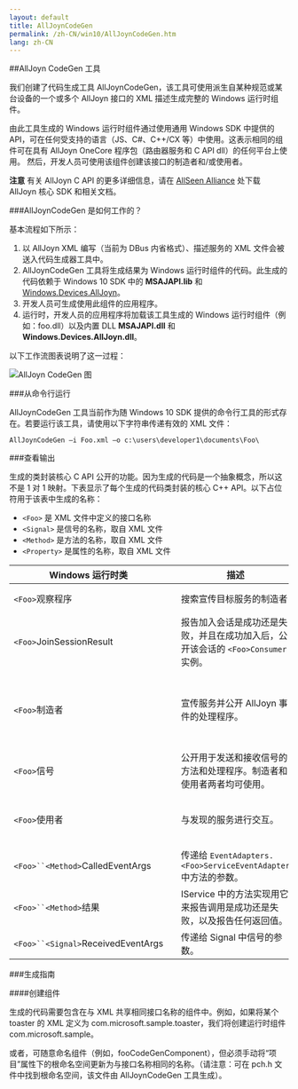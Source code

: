 ```yaml
---
layout: default
title: AllJoynCodeGen
permalink: /zh-CN/win10/AllJoynCodeGen.htm
lang: zh-CN
---
```


##AllJoyn CodeGen 工具

我们创建了代码生成工具 AllJoynCodeGen，该工具可使用派生自某种规范或某台设备的一个或多个 AllJoyn 接口的 XML 描述生成完整的 Windows 运行时组件。

由此工具生成的 Windows 运行时组件通过使用通用 Windows SDK 中提供的 API，可在任何受支持的语言（JS、C\#、C++/CX 等）中使用。这表示相同的组件可在具有 AllJoyn OneCore 程序包（路由器服务和 C API dll）的任何平台上使用。 然后，开发人员可使用该组件创建该接口的制造者和/或使用者。

**注意** 有关 AllJoyn C API 的更多详细信息，请在 [AllSeen Alliance](http://go.microsoft.com/fwlink/?LinkId=524584) 处下载 AllJoyn 核心 SDK 和相关文档。

###AllJoynCodeGen 是如何工作的？

基本流程如下所示：

1. 以 AllJoyn XML 编写（当前为 DBus 内省格式）、描述服务的 XML 文件会被送入代码生成器工具中。
2. AllJoynCodeGen 工具将生成结果为 Windows 运行时组件的代码。此生成的代码依赖于 Windows 10 SDK 中的 **MSAJAPI.lib** 和 [Windows.Devices.AllJoyn](https://msdn.microsoft.com/zh-CN/library/windows/apps/xaml/windows.devices.alljoyn.aspx)。
3. 开发人员可生成使用此组件的应用程序。
4. 运行时，开发人员的应用程序将加载该工具生成的 Windows 运行时组件（例如：foo.dll）以及内置 DLL **MSAJAPI.dll** 和 **Windows.Devices.AllJoyn.dll**。

以下工作流图表说明了这一过程：

![AllJoyn CodeGen 图]({{site.baseurl}}/images/AllJoyn/alljoyncodegen.png)

###从命令行运行

AllJoynCodeGen 工具当前作为随 Windows 10 SDK 提供的命令行工具的形式存在。若要运行该工具，请使用以下字符串传递有效的 XML 文件：

	AllJoynCodeGen –i Foo.xml –o c:\users\developer1\documents\Foo\

###查看输出

生成的类封装核心 C API 公开的功能。因为生成的代码是一个抽象概念，所以这不是 1 对 1 映射。下表显示了每个生成的代码类封装的核心 C++ API。以下占位符用于该表中生成的名称：

* `<Foo>` 是 XML 文件中定义的接口名称
* `<Signal>` 是信号的名称，取自 XML 文件
* `<Method>` 是方法的名称，取自 XML 文件
* `<Property>` 是属性的名称，取自 XML 文件


| Windows 运行时类 | | 描述 | 核心 C++ API |
| ------------------------ | --- | --------- | ---------- |
| `<Foo>`观察程序 | | 搜索宣传目标服务的制造者 | *BusListener* 类；*BusAttachment* 类 |
| `<Foo>`JoinSessionResult | | 报告加入会话是成功还是失败，并且在成功加入后，公开该会话的 `<Foo>Consumer` 实例。 | *JoinSessionAsyncCB* 类；*QStatus* |
| `<Foo>`制造者 | | 宣传服务并公开 AllJoyn 事件的处理程序。 | *BusObject* 类；*BusAttachment* 类；*InterfaceDescription* 类；*SessionPortListener* 类；*Message* 类 |
| `<Foo>`信号 | | 公开用于发送和接收信号的方法和处理程序。制造者和使用者两者均可使用。 | *BusObject* 类；*InterfaceDescription* 类；*Message* 类 |
| `<Foo>`使用者 | | 与发现的服务进行交互。 | *ProxyBusObject* 类；*InterfaceDescription* 类；*SessionListener* 类；*Message* 类 |
| `<Foo>``<Method>`CalledEventArgs | | 传递给 `EventAdapters.<Foo>ServiceEventAdapter` 中方法的参数。 | *Message* 类 |
| `<Foo>``<Method>`结果 | | I<Foo>Service 中的方法实现用它来报告调用是成功还是失败，以及报告任何返回值。 | *Message* 类；*QStatus* |
| `<Foo>``<Signal>`ReceivedEventArgs | | 传递给 <Foo>Signal 中信号的参数。 | *Message* 类 |


###生成指南

####创建组件

生成的代码需要包含在与 XML 共享相同接口名称的组件中。例如，如果将某个 toaster 的 XML 定义为 com.microsoft.sample.toaster，我们将创建运行时组件 com.microsoft.sample。

或者，可随意命名组件（例如，fooCodeGenComponent），但必须手动将“项目”属性下的根命名空间更新为与接口名称相同的名称。（请注意：可在 pch.h 文件中找到根命名空间，该文件由 AllJoynCodeGen 工具生成）。


 
